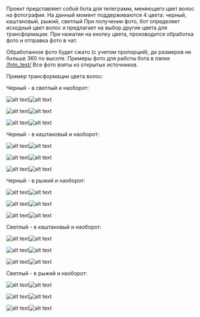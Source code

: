 Проект представляет собой бота для телеграмм, меняющего цвет волос на фотографии. На данный момент поддерживаются 4 цвета: черный, каштановый, рыжий, светлый
При получении фото, бот определяет исходный цвет волос и предлагает на выбор другие цвета для трансформации. При нажатии на кнопку цвета, производится обработка фото и отправка фото в чат.

Обработанное фото будет сжато (с учетом пропорций), до размеров не больше 360 по высоте.
Примеры фото для работы бота в папке [/foto_test/](https://github.com/OF-Ala/ala_foto/tree/master/foto_test)
Все фото взяты из открытых источников.

Пример трансформации цвета волос:

Черный - в светлый и наоборот:

![alt text](https://github.com/OF-Ala/ala_foto/blob/master/foto/black2blonde%20(1).jpg?raw=true)![alt text](https://github.com/OF-Ala/ala_foto/blob/master/foto/black2blonde%20(4).jpg?raw=true)

![alt text](https://github.com/OF-Ala/ala_foto/blob/master/foto/black2blonde%20(2).jpg?raw=true)![alt text](https://github.com/OF-Ala/ala_foto/blob/master/foto/black2blonde%20(5).jpg?raw=true)

![alt text](https://github.com/OF-Ala/ala_foto/blob/master/foto/black2blonde%20(3).jpg?raw=true)![alt text](https://github.com/OF-Ala/ala_foto/blob/master/foto/black2blonde%20(6).jpg?raw=true)


Черный - в каштановый и наоборот:

![alt text](https://github.com/OF-Ala/ala_foto/blob/master/foto/black2brown%20(4).jpg?raw=true)![alt text](https://github.com/OF-Ala/ala_foto/blob/master/foto/black2brown%20(1).jpg?raw=true)

![alt text](https://github.com/OF-Ala/ala_foto/blob/master/foto/black2brown%20(2).jpg?raw=true)![alt text](https://github.com/OF-Ala/ala_foto/blob/master/foto/black2brown%20(5).jpg?raw=true)

![alt text](https://github.com/OF-Ala/ala_foto/blob/master/foto/black2brown%20(3).jpg?raw=true)![alt text](https://github.com/OF-Ala/ala_foto/blob/master/foto/black2brown%20(6).jpg?raw=true)


Черный - в рыжий и наоборот:

![alt text](https://github.com/OF-Ala/ala_foto/blob/master/foto/black2ginger%20(4).jpg?raw=true)![alt text](https://github.com/OF-Ala/ala_foto/blob/master/foto/black2ginger%20(1).jpg?raw=true)

![alt text](https://github.com/OF-Ala/ala_foto/blob/master/foto/black2ginger%20(2).jpg?raw=true)![alt text](https://github.com/OF-Ala/ala_foto/blob/master/foto/black2ginger%20(5).jpg?raw=true)

![alt text](https://github.com/OF-Ala/ala_foto/blob/master/foto/black2ginger%20(3).jpg?raw=true)![alt text](https://github.com/OF-Ala/ala_foto/blob/master/foto/black2ginger%20(6).jpg?raw=true)

Светлый - в каштановый и наоборот:

![alt text](https://github.com/OF-Ala/ala_foto/blob/master/foto/blond2brown%20(4).jpg?raw=true)![alt text](https://github.com/OF-Ala/ala_foto/blob/master/foto/blond2brown%20(1).jpg?raw=true)

![alt text](https://github.com/OF-Ala/ala_foto/blob/master/foto/blond2brown%20(2).jpg?raw=true)![alt text](https://github.com/OF-Ala/ala_foto/blob/master/foto/blond2brown%20(5).jpg?raw=true)

![alt text](https://github.com/OF-Ala/ala_foto/blob/master/foto/blond2brown%20(3).jpg?raw=true)![alt text](https://github.com/OF-Ala/ala_foto/blob/master/foto/blond2brown%20(6).jpg?raw=true)

Светлый - в рыжий и наоборот:

![alt text](https://github.com/OF-Ala/ala_foto/blob/master/foto/blond2ginger%20(4).jpg?raw=true)![alt text](https://github.com/OF-Ala/ala_foto/blob/master/foto/blond2ginger%20(1).jpg?raw=true)

![alt text](https://github.com/OF-Ala/ala_foto/blob/master/foto/blond2ginger%20(2).jpg?raw=true)![alt text](https://github.com/OF-Ala/ala_foto/blob/master/foto/blond2ginger%20(5).jpg?raw=true)

![alt text](https://github.com/OF-Ala/ala_foto/blob/master/foto/blond2ginger%20(3).jpg?raw=true)![alt text](https://github.com/OF-Ala/ala_foto/blob/master/foto/blond2ginger%20(6).jpg?raw=true)


